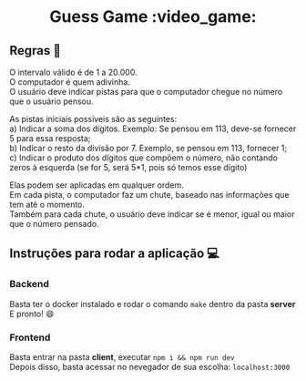 <h1 align="center">Guess Game :video_game:</h1>

## Regras :page_with_curl:
  O intervalo válido é de 1 a 20.000.  
  O computador é quem adivinha.  
  O usuário deve indicar pistas para que o computador chegue no número que o usuário pensou.    
  
  As pistas iniciais possíveis são as seguintes:  
    a) Indicar a soma dos dígitos. Exemplo: Se pensou em 113, deve-se fornecer 5 para essa resposta;  
    b) Indicar o resto da divisão por 7. Exemplo, se pensou em 113, fornecer 1;   
    c) Indicar o produto dos dígitos que compõem o número, não contando zeros à esquerda (se for 5, será 5*1, pois só temos esse dígito)  

  Elas podem ser aplicadas em qualquer ordem.  
  Em cada pista, o computador faz um chute, baseado nas informações que tem até o momento.  
  Também para cada chute, o usuário deve indicar se é menor, igual ou maior que o número pensado.  

## Instruções para rodar a aplicação :computer:

### Backend
  Basta ter o docker instalado e rodar o comando `make` dentro da pasta **server**
  E pronto! :smile:

### Frontend
  Basta entrar na pasta **client**, executar `npm i && npm run dev`  
  Depois disso, basta acessar no nevegador de sua escolha: `localhost:3000`
